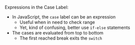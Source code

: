 Expressions in the Case Label:
- In JavaScript, the `case` label can be an expression
  - Useful when in need to check range
  - Yet, kind of confusing, better use `if-else` statements
- The cases are evaluated from top to bottom
    - The first reached break exits the `switch`
